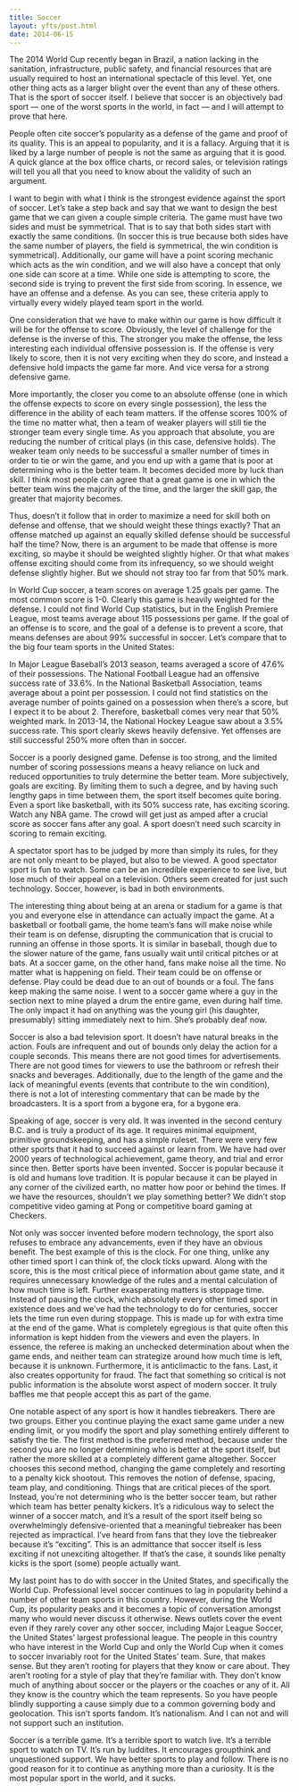 ```yaml
---
title: Soccer
layout: yfts/post.html
date: 2014-06-15
---
```

The 2014 World Cup recently began in Brazil, a nation lacking in the sanitation, infrastructure, public safety, and financial resources that are usually required to host an international spectacle of this level. Yet, one other thing acts as a larger blight over the event than any of these others. That is the sport of soccer itself. I believe that soccer is an objectively bad sport — one of the worst sports in the world, in fact — and I will attempt to prove that here.

People often cite soccer’s popularity as a defense of the game and proof of its quality. This is an appeal to popularity, and it is a fallacy. Arguing that it is liked by a large number of people is not the same as arguing that it is good. A quick glance at the box office charts, or record sales, or television ratings will tell you all that you need to know about the validity of such an argument.

I want to begin with what I think is the strongest evidence against the sport of soccer. Let’s take a step back and say that we want to design the best game that we can given a couple simple criteria. The game must have two sides and must be symmetrical. That is to say that both sides start with exactly the same conditions. (In soccer this is true because both sides have the same number of players, the field is symmetrical, the win condition is symmetrical). Additionally, our game will have a point scoring mechanic which acts as the win condition, and we will also have a concept that only one side can score at a time. While one side is attempting to score, the second side is trying to prevent the first side from scoring. In essence, we have an offense and a defense. As you can see, these criteria apply to virtually every widely played team sport in the world.

One consideration that we have to make within our game is how difficult it will be for the offense to score. Obviously, the level of challenge for the defense is the inverse of this. The stronger you make the offense, the less interesting each individual offensive possession is. If the offense is very likely to score, then it is not very exciting when they do score, and instead a defensive hold impacts the game far more. And vice versa for a strong defensive game.

More importantly, the closer you come to an absolute offense (one in which the offense expects to score on every single possession), the less the difference in the ability of each team matters. If the offense scores 100% of the time no matter what, then a team of weaker players will still tie the stronger team every single time. As you approach that absolute, you are reducing the number of critical plays (in this case, defensive holds). The weaker team only needs to be successful a smaller number of times in order to tie or win the game, and you end up with a game that is poor at determining who is the better team. It becomes decided more by luck than skill. I think most people can agree that a great game is one in which the better team wins the majority of the time, and the larger the skill gap, the greater that majority becomes.

Thus, doesn’t it follow that in order to maximize a need for skill both on defense and offense, that we should weight these things exactly? That an offense matched up against an equally skilled defense should be successful half the time? Now, there is an argument to be made that offense is more exciting, so maybe it should be weighted slightly higher. Or that what makes offense exciting should come from its infrequency, so we should weight defense slightly higher. But we should not stray too far from that 50% mark.

In World Cup soccer, a team scores on average 1.25 goals per game. The most common score is 1-0. Clearly this game is heavily weighted for the defense. I could not find World Cup statistics, but in the English Premiere League, most teams average about 115 possessions per game. If the goal of an offense is to score, and the goal of a defense is to prevent a score, that means defenses are about 99% successful in soccer. Let’s compare that to the big four team sports in the United States:

In Major League Baseball’s 2013 season, teams averaged a score of 47.6% of their possessions. The National Football League had an offensive success rate of 33.6%. In the National Basketball Association, teams average about a point per possession. I could not find statistics on the average number of points gained on a possession when there’s a score, but I expect it to be about 2. Therefore, basketball comes very near that 50% weighted mark. In 2013-14, the National Hockey League saw about a 3.5% success rate. This sport clearly skews heavily defensive. Yet offenses are still successful 250% more often than in soccer.

Soccer is a poorly designed game. Defense is too strong, and the limited number of scoring possessions means a heavy reliance on luck and reduced opportunities to truly determine the better team. More subjectively, goals are exciting. By limiting them to such a degree, and by having such lengthy gaps in time between them, the sport itself becomes quite boring. Even a sport like basketball, with its 50% success rate, has exciting scoring. Watch any NBA game. The crowd will get just as amped after a crucial score as soccer fans after any goal. A sport doesn’t need such scarcity in scoring to remain exciting.

A spectator sport has to be judged by more than simply its rules, for they are not only meant to be played, but also to be viewed. A good spectator sport is fun to watch. Some can be an incredible experience to see live, but lose much of their appeal on a television. Others seem created for just such technology. Soccer, however, is bad in both environments.

The interesting thing about being at an arena or stadium for a game is that you and everyone else in attendance can actually impact the game. At a basketball or football game, the home team’s fans will make noise while their team is on defense, disrupting the communication that is crucial to running an offense in those sports. It is similar in baseball, though due to the slower nature of the game, fans usually wait until critical pitches or at bats. At a soccer game, on the other hand, fans make noise all the time. No matter what is happening on field. Their team could be on offense or defense. Play could be dead due to an out of bounds or a foul. The fans keep making the same noise. I went to a soccer game where a guy in the section next to mine played a drum the entire game, even during half time. The only impact it had on anything was the young girl (his daughter, presumably) sitting immediately next to him. She’s probably deaf now.

Soccer is also a bad television sport. It doesn’t have natural breaks in the action. Fouls are infrequent and out of bounds only delay the action for a couple seconds. This means there are not good times for advertisements. There are not good times for viewers to use the bathroom or refresh their snacks and beverages. Additionally, due to the length of the game and the lack of meaningful events (events that contribute to the win condition), there is not a lot of interesting commentary that can be made by the broadcasters. It is a sport from a bygone era, for a bygone era.

Speaking of age, soccer is very old. It was invented in the second century B.C. and is truly a product of its age. It requires minimal equipment, primitive groundskeeping, and has a simple ruleset. There were very few other sports that it had to succeed against or learn from. We have had over 2000 years of technological achievement, game theory, and trial and error since then. Better sports have been invented. Soccer is popular because it is old and humans love tradition. It is popular because it can be played in any corner of the civilized earth, no matter how poor or behind the times. If we have the resources, shouldn’t we play something better? We didn’t stop competitive video gaming at Pong or competitive board gaming at Checkers.

Not only was soccer invented before modern technology, the sport also refuses to embrace any advancements, even if they have an obvious benefit. The best example of this is the clock. For one thing, unlike any other timed sport I can think of, the clock ticks upward. Along with the score, this is the most critical piece of information about game state, and it requires unnecessary knowledge of the rules and a mental calculation of how much time is left. Further exasperating matters is stoppage time. Instead of pausing the clock, which absolutely every other timed sport in existence does and we’ve had the technology to do for centuries, soccer lets the time run even during stoppage. This is made up for with extra time at the end of the game. What is completely egregious is that quite often this information is kept hidden from the viewers and even the players. In essence, the referee is making an unchecked determination about when the game ends, and neither team can strategize around how much time is left, because it is unknown. Furthermore, it is anticlimactic to the fans. Last, it also creates opportunity for fraud. The fact that something so critical is not public information is the absolute worst aspect of modern soccer. It truly baffles me that people accept this as part of the game.

One notable aspect of any sport is how it handles tiebreakers. There are two groups. Either you continue playing the exact same game under a new ending limit, or you modify the sport and play something entirely different to satisfy the tie. The first method is the preferred method, because under the second you are no longer determining who is better at the sport itself, but rather the more skilled at a completely different game altogether. Soccer chooses this second method, changing the game completely and resorting to a penalty kick shootout. This removes the notion of defense, spacing, team play, and conditioning. Things that are critical pieces of the sport. Instead, you’re not determining who is the better soccer team, but rather which team has better penalty kickers. It’s a ridiculous way to select the winner of a soccer match, and it’s a result of the sport itself being so overwhelmingly defensive-oriented that a meaningful tiebreaker has been rejected as impractical. I’ve heard from fans that they love the tiebreaker because it’s “exciting”. This is an admittance that soccer itself is less exciting if not unexciting altogether. If that’s the case, it sounds like penalty kicks is the sport (some) people actually want.

My last point has to do with soccer in the United States, and specifically the World Cup. Professional level soccer continues to lag in popularity behind a number of other team sports in this country. However, during the World Cup, its popularity peaks and it becomes a topic of conversation amongst many who would never discuss it otherwise. News outlets cover the event even if they rarely cover any other soccer, including Major League Soccer, the United States’ largest professional league. The people in this country who have interest in the World Cup and only the World Cup when it comes to soccer invariably root for the United States’ team. Sure, that makes sense. But they aren’t rooting for players that they know or care about. They aren’t rooting for a style of play that they’re familiar with. They don’t know much of anything about soccer or the players or the coaches or any of it. All they know is the country which the team represents. So you have people blindly supporting a cause simply due to a common governing body and geolocation. This isn’t sports fandom. It’s nationalism. And I can not and will not support such an institution.

Soccer is a terrible game. It’s a terrible sport to watch live. It’s a terrible sport to watch on TV. It’s run by luddites. It encourages groupthink and unquestioned support. We have better sports to play and follow. There is no good reason for it to continue as anything more than a curiosity. It is the most popular sport in the world, and it sucks.